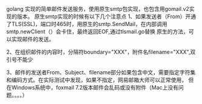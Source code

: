 golang 实现的简单邮件发送服务，使用原生smtp包实现，也包含用gomail.v2实现的版本。
原生smtp实现的时候有以下几个注意点
1、如果发送者（From）开通了TLS(SSL)，端口时465时，用原生的smtp.SendMail，在内部调用smtp.newClient（）会卡住，最终返回EOF,通过tlsmail.go替换
原生的方法，可以实现邮件的发送。

2、在组织邮件的内容时，分隔符boundary=\"XXX\"，附件名filename=\"XXX\",双引号不能少

3、邮件的发送者From、Subject、filename部分如果包含中文，需要指定字符集和编码方式。在实际测试中发现，如果不指定，网易邮箱大师可以正常使用，
但在Windows系统中，foxmail 7.2版本邮件会乱码或没有附件（Mac上没有问题。。。。）
